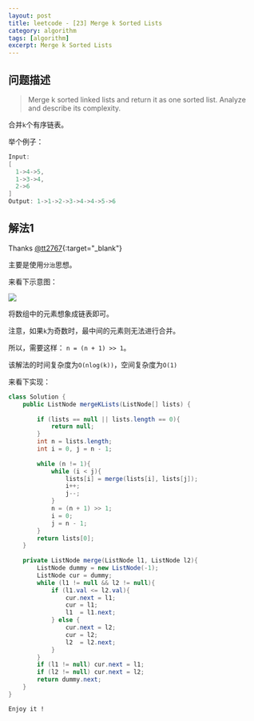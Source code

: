 ```yaml
---
layout: post
title: leetcode - [23] Merge k Sorted Lists
category: algorithm
tags: [algorithm]
excerpt: Merge k Sorted Lists
---
```


## 问题描述  

> Merge k sorted linked lists and return it as one sorted list. Analyze and describe its complexity.  

合并`k`个有序链表。  

举个例子：  

``` java
Input:
[
  1->4->5,
  1->3->4,
  2->6
]
Output: 1->1->2->3->4->4->5->6
```


## 解法1  

Thanks [@tt2767](https://www.acwing.com/user/myspace/index/14278/){:target="_blank"}  

主要是使用`分治`思想。  

来看下示意图：  


![](https://yyc-images.oss-cn-beijing.aliyuncs.com/leetcode_23_key.png)  

将数组中的元素想象成链表即可。  

注意，如果`k`为奇数时，最中间的元素则无法进行合并。  

所以，需要这样：  `n = (n + 1) >> 1`。  

该解法的时间复杂度为`O(nlog(k))`，空间复杂度为`O(1)`  

来看下实现：  


``` java
class Solution {
    public ListNode mergeKLists(ListNode[] lists) {
        
        if (lists == null || lists.length == 0){
            return null;
        }
        int n = lists.length;
        int i = 0, j = n - 1;
        
        while (n != 1){
            while (i < j){
                lists[i] = merge(lists[i], lists[j]);
                i++;
                j--;
            }
            n = (n + 1) >> 1;
            i = 0;
            j = n - 1;
        }
        return lists[0];
    }
    
    private ListNode merge(ListNode l1, ListNode l2){
        ListNode dummy = new ListNode(-1);
        ListNode cur = dummy;
        while (l1 != null && l2 != null){
            if (l1.val <= l2.val){
                cur.next = l1;
                cur = l1;
                l1  = l1.next;
            } else {
                cur.next = l2;
                cur = l2;
                l2  = l2.next;
            }
        }
        if (l1 != null) cur.next = l1;
        if (l2 != null) cur.next = l2;
        return dummy.next;
    }
}
```

`Enjoy it ! `